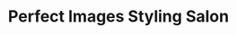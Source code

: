 ---
title: "Perfect Images Styling Salon"
url: /bethlehem/perfect-images-styling-salon/
shop: hairdresser
---